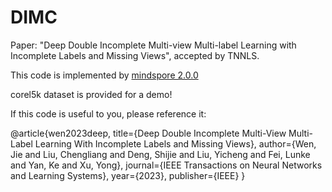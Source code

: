 # DIMC

Paper: "Deep Double Incomplete Multi-view Multi-label Learning with Incomplete Labels and Missing Views", accepted by TNNLS.

This code is implemented by [mindspore 2.0.0](https://mindspore.cn/)


corel5k dataset is provided for a demo!

If this code is useful to you, please reference it:

@article{wen2023deep, title={Deep Double Incomplete Multi-View Multi-Label Learning With Incomplete Labels and Missing Views}, author={Wen, Jie and Liu, Chengliang and Deng, Shijie and Liu, Yicheng and Fei, Lunke and Yan, Ke and Xu, Yong}, journal={IEEE Transactions on Neural Networks and Learning Systems}, year={2023}, publisher={IEEE} }
